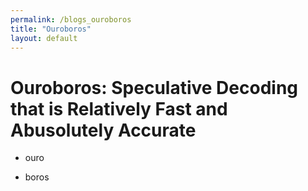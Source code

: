 ```yaml
---
permalink: /blogs_ouroboros
title: "Ouroboros"
layout: default
---
```



# Ouroboros: Speculative Decoding that is Relatively Fast and Abusolutely Accurate

- ouro

- boros